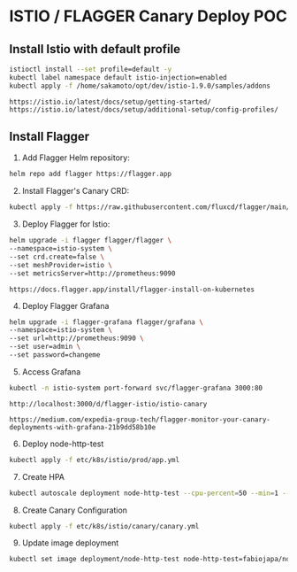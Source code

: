 
# ISTIO / FLAGGER Canary Deploy POC

## Install Istio with default profile

```sh
istioctl install --set profile=default -y
kubectl label namespace default istio-injection=enabled
kubectl apply -f /home/sakamoto/opt/dev/istio-1.9.0/samples/addons
```

    https://istio.io/latest/docs/setup/getting-started/
    https://istio.io/latest/docs/setup/additional-setup/config-profiles/

## Install Flagger

1. Add Flagger Helm repository:
```sh
helm repo add flagger https://flagger.app
```

2. Install Flagger's Canary CRD:
```sh
kubectl apply -f https://raw.githubusercontent.com/fluxcd/flagger/main/artifacts/flagger/crd.yaml
```

3. Deploy Flagger for Istio:
```sh
helm upgrade -i flagger flagger/flagger \
--namespace=istio-system \
--set crd.create=false \
--set meshProvider=istio \
--set metricsServer=http://prometheus:9090
```

    https://docs.flagger.app/install/flagger-install-on-kubernetes

4. Deploy Flagger Grafana
```sh
helm upgrade -i flagger-grafana flagger/grafana \
--namespace=istio-system \
--set url=http://prometheus:9090 \
--set user=admin \
--set password=changeme
```

5. Access Grafana
```sh
kubectl -n istio-system port-forward svc/flagger-grafana 3000:80
```
    http://localhost:3000/d/flagger-istio/istio-canary

    https://medium.com/expedia-group-tech/flagger-monitor-your-canary-deployments-with-grafana-21b9dd58b10e

6. Deploy node-http-test
```sh
kubectl apply -f etc/k8s/istio/prod/app.yml
```

7. Create HPA
```sh
kubectl autoscale deployment node-http-test --cpu-percent=50 --min=1 --max=4
```

8. Create Canary Configuration
```sh
kubectl apply -f etc/k8s/istio/canary/canary.yml
```

9.  Update image deployment
```sh
kubectl set image deployment/node-http-test node-http-test=fabiojapa/node-http-test:2.0.1
```